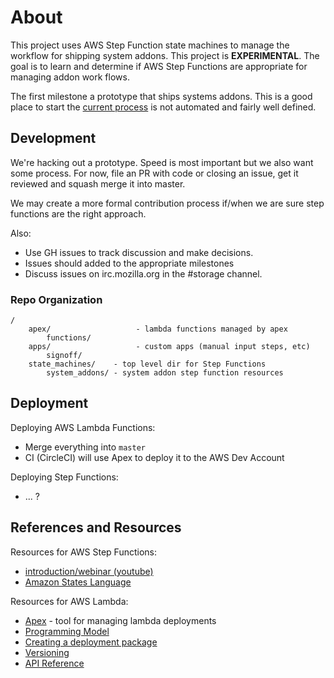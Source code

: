 # About

This project uses AWS Step Function state machines to manage the workflow for shipping system addons. This project is **EXPERIMENTAL**. The goal is to learn and determine if AWS Step Functions are appropriate for managing addon work flows. 

The first milestone a prototype that ships systems addons. This is a good place to start the [current process](https://wiki.mozilla.org/Firefox/Go_Faster/System_Add-ons/Process#Tracking_Bug_and_Intent_to_Implement) is not automated and fairly well defined.

## Development

We're hacking out a prototype. Speed is most important but we also want some process. For now, file an PR with code or closing an issue, get it reviewed and squash merge it into master. 

We may create a more formal contribution process if/when we are sure step functions are the right approach. 

Also:

* Use GH issues to track discussion and make decisions. 
* Issues should added to the appropriate milestones
* Discuss issues on irc.mozilla.org in the #storage channel. 

### Repo Organization

```
/
    apex/    				- lambda functions managed by apex
        functions/     
    apps/   				- custom apps (manual input steps, etc)
        signoff/
    state_machines/    - top level dir for Step Functions
        system_addons/ - system addon step function resources
```

## Deployment

Deploying AWS Lambda Functions:

* Merge everything into `master`
* CI (CircleCI) will use Apex to deploy it to the AWS Dev Account

Deploying Step Functions:

* ... ? 

## References and Resources

Resources for AWS Step Functions:

* [introduction/webinar (youtube)](https://www.youtube.com/watch?v=vi0q9bODbTE) 
* [Amazon States Language](http://docs.aws.amazon.com/step-functions/latest/dg/concepts-awl.html)

Resources for AWS Lambda:

* [Apex](https://github.com/apex/apex) - tool for managing lambda deployments
* [Programming Model](http://docs.aws.amazon.com/lambda/latest/dg/programming-model-v2.html)
* [Creating a deployment package](http://docs.aws.amazon.com/lambda/latest/dg/deployment-package-v2.html)
* [Versioning](http://docs.aws.amazon.com/lambda/latest/dg/versioning-aliases.html)
* [API Reference](http://docs.aws.amazon.com/lambda/latest/dg/API_Reference.html)

